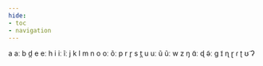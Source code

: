 ```yaml
---
hide:
- toc
- navigation
---
```

a
aː
b
d̪
e
eː
h
i
iː
ĩː
j
k
l
m
n
o
oː
õː
p
r
r̥
s
t̪
u
uː
ũ
ũː
w
z
ŋ
ɑ̃ː
ɖ
ə̃ː
ɡ
ɪ̃
ɳ
ɽ
ɾ
ʈ
ʊ̃
ʔ
